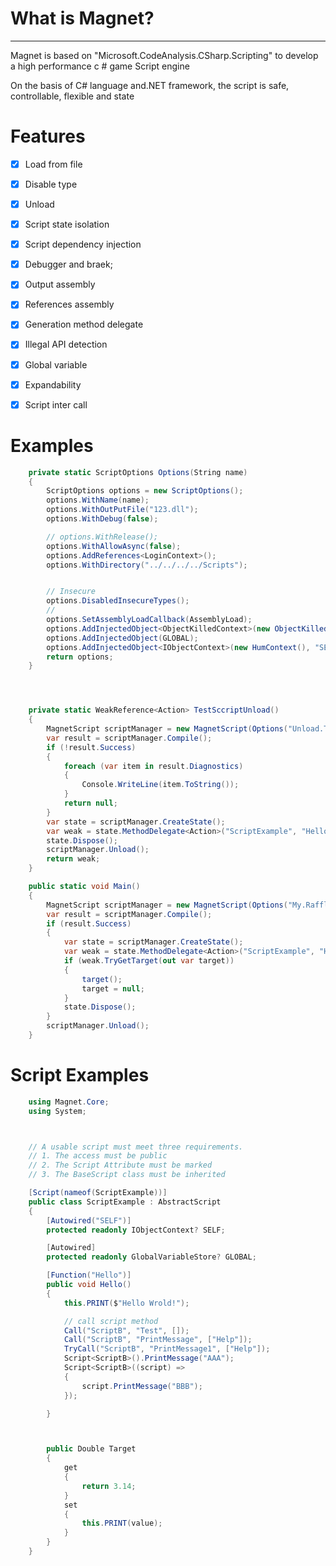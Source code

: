 # What is Magnet?
--------------
Magnet is based on "Microsoft.CodeAnalysis.CSharp.Scripting" to develop a high performance c # game Script engine

On the basis of C# language and.NET framework, the script is safe, controllable, flexible and state

# Features

- [x] Load from file
- [x] Disable type
- [x] Unload 
- [x] Script state isolation
- [x] Script dependency injection
- [x] Debugger and braek;
- [x] Output assembly
- [x] References assembly
- [x] Generation method delegate
- [x] Illegal API detection
- [x] Global variable
- [x] Expandability
- [x] Script inter call



# Examples

``` csharp
    private static ScriptOptions Options(String name)
    {
        ScriptOptions options = new ScriptOptions();
        options.WithName(name);
        options.WithOutPutFile("123.dll");
        options.WithDebug(false);

        // options.WithRelease();
        options.WithAllowAsync(false);
        options.AddReferences<LoginContext>();
        options.WithDirectory("../../../../Scripts");


        // Insecure
        options.DisabledInsecureTypes();
        //
        options.SetAssemblyLoadCallback(AssemblyLoad);
        options.AddInjectedObject<ObjectKilledContext>(new ObjectKilledContext());
        options.AddInjectedObject(GLOBAL);
        options.AddInjectedObject<IObjectContext>(new HumContext(), "SELF");
        return options;
    }




    private static WeakReference<Action> TestSccriptUnload()
    {
        MagnetScript scriptManager = new MagnetScript(Options("Unload.Test"));
        var result = scriptManager.Compile();
        if (!result.Success)
        {
            foreach (var item in result.Diagnostics)
            {
                Console.WriteLine(item.ToString());
            }
            return null;
        }
        var state = scriptManager.CreateState();
        var weak = state.MethodDelegate<Action>("ScriptExample", "Hello");
        state.Dispose();
        scriptManager.Unload();
        return weak;
    }

    public static void Main()
    {
        MagnetScript scriptManager = new MagnetScript(Options("My.Raffler"));
        var result = scriptManager.Compile();
        if (result.Success)
        {
            var state = scriptManager.CreateState();
            var weak = state.MethodDelegate<Action>("ScriptExample", "Hello");
            if (weak.TryGetTarget(out var target))
            {
                target();
                target = null;
            }
            state.Dispose();
        }
        scriptManager.Unload();
    }


```


# Script Examples

``` csharp
    using Magnet.Core;
    using System;



    // A usable script must meet three requirements.
    // 1. The access must be public
    // 2. The Script Attribute must be marked
    // 3. The BaseScript class must be inherited

    [Script(nameof(ScriptExample))]
    public class ScriptExample : AbstractScript
    {
        [Autowired("SELF")]
        protected readonly IObjectContext? SELF;

        [Autowired]
        protected readonly GlobalVariableStore? GLOBAL;

        [Function("Hello")]
        public void Hello()
        {
            this.PRINT($"Hello Wrold!");

            // call script method
            Call("ScriptB", "Test", []);
            Call("ScriptB", "PrintMessage", ["Help"]);
            TryCall("ScriptB", "PrintMessage1", ["Help"]);
            Script<ScriptB>().PrintMessage("AAA");
            Script<ScriptB>((script) =>
            {
                script.PrintMessage("BBB");
            });

        }



        public Double Target
        {
            get
            {
                return 3.14;
            }
            set
            {
                this.PRINT(value);
            }
        }
    }
```